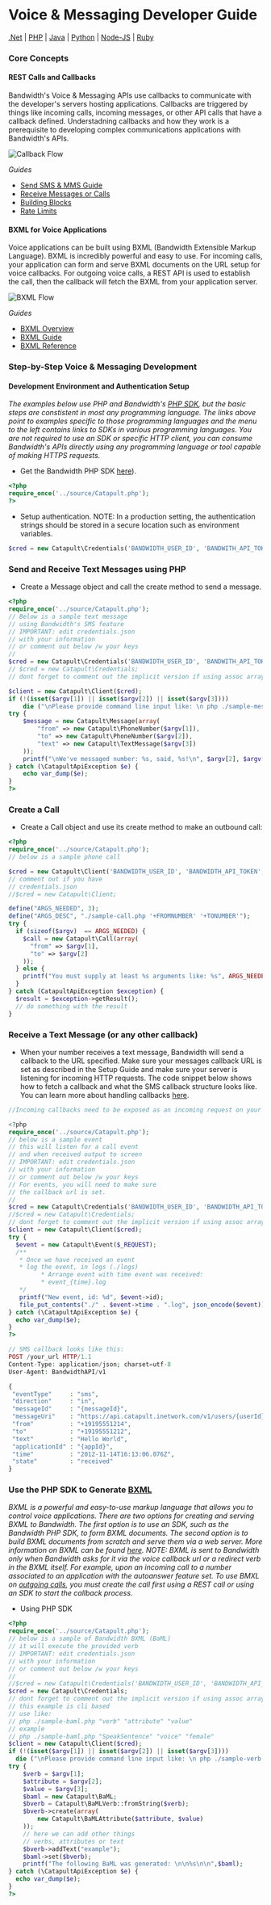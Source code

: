 # Voice & Messaging Developer Guide
[.Net](../getStartedProgGuide.html) | [PHP](../getStartedProgGuide-php.html) | [Java](../getStartedProgGuide-java.html) | [Python](../getStartedProgGuide-python.html) | [Node-JS](../getStartedProgGuide-nodejs.html) | [Ruby](../getStartedProgGuide-ruby.html) 


### Core Concepts
#### REST Calls and Callbacks
Bandwidth's Voice & Messaging APIs use callbacks to communicate with the developer's servers hosting applications.  Callbacks are triggered by things like incoming calls, incoming messages, or other API calls that have a callback defined.  Understadning callbacks and how they work is a prerequisite to developing complex communications applications with Bandwidth's APIs.

![Callback Flow](https://dev.bandwidth.com/ap-docs/apiCallbacks/images/callback-events1.png)

*Guides*
* [Send SMS & MMS Guide](https://dev.bandwidth.com/howto/sendSMSMMS.html)
* [Receive Messages or Calls](https://dev.bandwidth.com/howto/incomingCallandMessaging.html) 
* [Building Blocks](https://dev.bandwidth.com/howto/howto.html) 
* [Rate Limits](https://dev.bandwidth.com/ap-docs/rateLimits.html) 

#### BXML for Voice Applications
Voice applications can be built using BXML (Bandwidth Extensible Markup Language).  BXML is incredibly powerful and easy to use.  For incoming calls, your application can form and serve BXML documents on the URL setup for voice callbacks.  For outgoing voice calls, a REST API is used to establish the call, then the callback will fetch the BXML from your application server.

![BXML Flow](https://dev.bandwidth.com/ap-docs/bxml/BXMLCallFlow.png)

*Guides*
* [BXML Overview](https://dev.bandwidth.com/ap-docs/bxml/bxmlOverview.html)
* [BXML Guide](https://dev.bandwidth.com/ap-docs/bxml/bxmlConcepts.html)
* [BXML Reference](https://dev.bandwidth.com/ap-docs/bxml/bxml.html)

### Step-by-Step Voice & Messaging Development
#### Development Environment and Authentication Setup 

*_The examples below use PHP and Bandwidth's [PHP SDK](https://dev.bandwidth.com/clientLib/php.html), but the basic steps are constistent in most any programming language.  The links above point to examples specific to those programming languages and the menu to the left contains links to SDKs in various programming languages.  You are not required to use an SDK or specific HTTP client, you can consume Bandwidth's APIs directly using any programming language or tool capable of making HTTPS requests._*
  
* Get the Bandwidth PHP SDK [here](https://dev.bandwidth.com/clientLib/php.html)). 

```php
<?php
require_once('../source/Catapult.php');
?>
```

* Setup authentication.  NOTE: In a production setting, the authentication strings should be stored in a secure location such as environment variables.  

```php
$cred = new Catapult\Credentials('BANDWIDTH_USER_ID', 'BANDWITH_API_TOKEN', 'BANDWIDTH_API_SECRET');
```

### Send and Receive Text Messages using PHP

* Create a Message object and call the create method to send a message.

```php
<?php
require_once('../source/Catapult.php');
// Below is a sample text message
// using Bandwidth's SMS feature
// IMPORTANT: edit credentials.json
// with your information
// or comment out below /w your keys
//
$cred = new Catapult\Credentials('BANDWIDTH_USER_ID', 'BANDWITH_API_TOKEN', 'BANDWIDTH_API_SECRET');
// $cred = new Catapult\Credentials;
// dont forget to comment out the implicit version if using assoc array

$client = new Catapult\Client($cred);
if (!(isset($argv[1]) || isset($argv[2]) || isset($argv[3])))
    die ("\nPlease provide command line input like: \n php ./sample-message.php 'from' 'to' 'message'\n\n");
try {
    $message = new Catapult\Message(array(
        "from" => new Catapult\PhoneNumber($argv[1]),
        "to" => new Catapult\PhoneNumber($argv[2]), 
        "text" => new Catapult\TextMessage($argv[3])
    ));
    printf("\nWe've messaged number: %s, said, %s!\n", $argv[2], $argv[3]);
} catch (\CatapultApiException $e) {
    echo var_dump($e);  
}
?>
```

### Create a Call 

* Create a Call object and use its create method to make an outbound call:

```php
<?php
require_once('../source/Catapult.php');
// below is a sample phone call

$cred = new Catapult\Client('BANDWIDTH_USER_ID', 'BANDWIDTH_API_TOKEN', 'BANDWIDTH_API_SECRET');
// comment out if you have
// credentials.json
//$cred = new Catapult\Client;

define("ARGS_NEEDED", 3);
define("ARGS_DESC", "./sample-call.php '+FROMNUMBER' '+TONUMBER'");
try {
  if (sizeof($argv)  == ARGS_NEEDED) { 
    $call = new Catapult\Call(array(
      "from" => $argv[1],
      "to" => $argv[2]
    ));
  } else {
    printf("You must supply at least %s arguments like: %s", ARGS_NEEDED, ARGS_DESC);
  }
} catch (CatapultApiException $exception) {
  $result = $exception->getResult();
  // do something with the result
}
```

### Receive a Text Message (or any other callback)

* When your number receives a text message, Bandwidth will send a callback to the URL specified.  Make sure your messages callback URL is set as described in the Setup Guide and make sure your server is listening for incoming HTTP requests.  The code snippet below shows how to fetch a callback and what the SMS callback structure looks like.  You can learn more about handling callbacks [here](https://dev.bandwidth.com/ap-docs/apiCallbacks/callbacks.html).

```php
//Incoming callbacks need to be exposed as an incoming request on your server.

<?php
require_once('../source/Catapult.php');
// below is a sample event 
// this will listen for a call event
// and when received output to screen
// IMPORTANT: edit credentials.json
// with your information
// or comment out below /w your keys
// For events, you will need to make sure
// the callback url is set.
//
$cred = new Catapult\Credentials('BANDWIDTH_USER_ID', 'BANDWIDTH_API_TOKEN', 'BANDWIDTH_API_SECRET');
//$cred = new Catapult\Credentials;
// dont forget to comment out the implicit version if using assoc array
$client = new Catapult\Client($cred);
try {
  $event = new Catapult\Event($_REQUEST); 
  /**
   * Once we have received an event
   * log the event, in logs (./logs)
         * Arrange event with time event was received:
         * event_{time}.log
   */
   printf("New event, id: %d", $event->id);
   file_put_contents("./" . $event->time . ".log", json_encode($event));
} catch (\CatapultApiException $e) {
  echo var_dump($e);  
}
?>

// SMS callback looks like this:
POST /your_url HTTP/1.1
Content-Type: application/json; charset=utf-8
User-Agent: BandwidthAPI/v1

{
 "eventType"     : "sms",
 "direction"     : "in",
 "messageId"     : "{messageId}",
 "messageUri"    : "https://api.catapult.inetwork.com/v1/users/{userId}/messages/{messageId}",
 "from"          : "+19195551214",
 "to"            : "+19195551212",
 "text"          : "Hello World",
 "applicationId" : "{appId}",
 "time"          : "2012-11-14T16:13:06.076Z",
 "state"         : "received"
}
```

### Use the PHP SDK to Generate [BXML](https://dev.bandwidth.com/ap-docs/bxml/bxmlOverview.html)

*_BXML is a powerful and easy-to-use markup language that allows you to control voice applications.  There are two options for creating and serving BXML to Bandwidth.  The first option is to use an SDK, such as the Bandwidth PHP SDK, to form BXML documents.  The second option is to build BXML documents from scratch and serve them via a web server.  More information on BXML can be found [here](https://dev.bandwidth.com/ap-docs/bxml/bxml.html).  NOTE: BXML is sent to Bandwidth only when Bandwidth asks for it via the voice callback url or a redirect verb in the BXML itself.  For example, upon an incoming call to a number associated to an application with the autoanswer feature set.  To use BMXL on [outgoing calls](https://dev.bandwidth.com/ap-docs/bxml/bxmlOverview.html), you must create the call first using a REST call or using an SDK to start the callback process._* 

* Using PHP SDK

```php
<?php
require_once('../source/Catapult.php');
// below is a sample of Bandwidth BXML (BaML)
// it will execute the provided verb 
// IMPORTANT: edit credentials.json
// with your information
// or comment out below /w your keys
//
//$cred = new Catapult\Credentials('BANDWIDTH_USER_ID', 'BANDWIDTH_API_TOKEN', 'BANDWIDTH_API_SECRET');
$cred = new Catapult\Credentials;
// dont forget to comment out the implicit version if using assoc array
// this example is cli based
// use like:
// php ./sample-baml.php "verb" "attribute" "value"
// example
// php ./sample-baml.php "SpeakSentence" "voice" "female"
$client = new Catapult\Client($cred);
if (!(isset($argv[1]) || isset($argv[2]) || isset($argv[3])))
  die ("\nPlease provide command line input like: \n php ./sample-verb.php 'verb' 'attribute' 'value'\n\n");
try {
    $verb = $argv[1];
    $attribute = $argv[2];
    $value = $argv[3];
    $baml = new Catapult\BaML;
    $bverb = Catapult\BaMLVerb::fromString($verb);
    $bverb->create(array(
        new Catapult\BaMLAttribute($attribute, $value)
    ));
    // here we can add other things
    // verbs, attributes or text
    $bverb->addText("example");
    $baml->set($bverb);
    printf("The following BaML was generated: \n\n%s\n\n",$baml);
} catch (\CatapultApiException $e) {
  echo var_dump($e);  
}
?>
```
